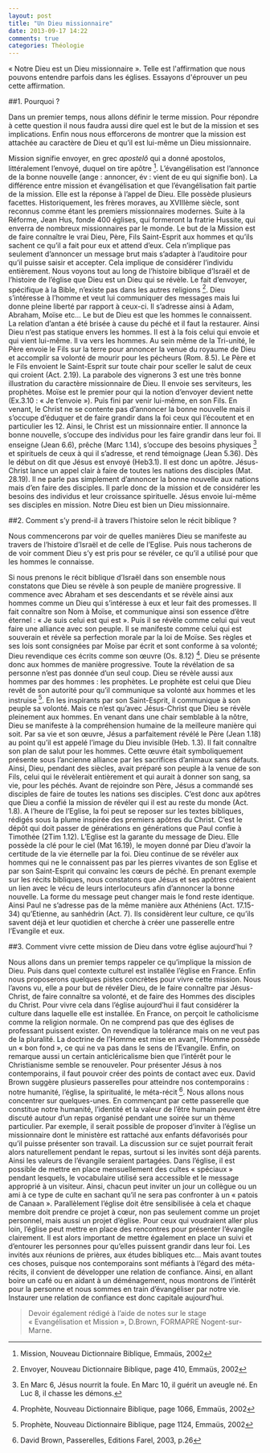 ```yaml
---
layout: post
title: "Un Dieu missionnaire"
date: 2013-09-17 14:22
comments: true
categories: Théologie
---
```


« Notre Dieu est un Dieu missionnaire ». Telle est l'affirmation que nous pouvons entendre parfois dans les églises.
Essayons d'éprouver un peu cette affirmation.

<!-- more -->

##1. Pourquoi ?

Dans un premier temps, nous allons définir le terme mission. Pour répondre à cette question il nous faudra aussi dire quel est le but de la mission et ses implications. Enfin nous nous efforcerons de montrer que la mission est attachée au caractère de Dieu et qu’il est lui-même un Dieu missionnaire.

Mission signifie envoyer, en grec *apostelô* qui a donné apostolos, littéralement l’envoyé,  duquel on tire apôtre [^1]. L’évangélisation est l’annonce de la bonne nouvelle (ange : annoncer, év : vient de eu qui signifie bon). La différence entre mission et évangélisation et que l’évangélisation fait partie de la mission. Elle est la réponse à l’appel de Dieu. Elle possède plusieurs facettes.
Historiquement, les frères moraves, au XVIIIème siècle, sont reconnus comme étant les premiers missionnaires modernes. Suite à la Réforme, Jean Hus, fonde 400 églises, qui formeront la fratrie Hussite, qui enverra de nombreux missionnaires par le monde.
Le but de la Mission est de faire connaître le vrai Dieu, Père, Fils Saint-Esprit aux hommes et qu’ils sachent ce qu’il a fait pour eux et attend d’eux. Cela n’implique pas seulement d’annoncer un message brut mais s’adapter à l’auditoire pour qu’il puisse saisir et accepter. Cela implique de considérer l’individu entièrement.
Nous voyons tout au long de l’histoire biblique d’Israël et de l’histoire de l’église que Dieu est un Dieu qui se révèle. Le fait d’envoyer, spécifique à la Bible, n’existe pas dans les autres religions [^2]. Dieu s’intéresse à l’homme et veut lui communiquer  des messages mais lui donne pleine liberté par rapport à ceux-ci. Il s’adresse ainsi à Adam, Abraham, Moïse etc... Le but de Dieu est que les hommes le connaissent. La relation d’antan a été brisée à cause du péché et il faut la restaurer. Ainsi  Dieu n’est pas statique envers les hommes. Il est à la fois celui qui envoie et qui vient lui-même. Il va vers les hommes. Au sein même de la Tri-unité, le Père envoie le Fils sur la terre pour annoncer la venue du royaume de Dieu et accomplir sa volonté de mourir pour les pécheurs (Rom. 8.5). Le Père et le Fils envoient le Saint-Esprit sur toute chair pour sceller le salut de ceux qui croient (Act. 2.19). La parabole des vignerons 3 est une très bonne illustration du caractère missionnaire de Dieu. Il envoie ses serviteurs, les prophètes. Moïse est le premier pour qui la notion d’envoyer devient nette (Ex.3.10 : « Je t’envoie »). Puis fini par venir lui-même, en son Fils.
En venant, le Christ ne se contente pas d’annoncer la bonne nouvelle mais il s’occupe d’éduquer et de faire grandir dans la foi ceux qui l’écoutent et en particulier les 12. Ainsi, le Christ est un missionnaire entier. Il annonce la bonne nouvelle, s’occupe des individus pour les faire grandir dans leur foi. Il enseigne (Jean 6.6), prêche (Marc 1.14), s’occupe des besoins physiques [^4] et spirituels de ceux à qui il s’adresse, et rend témoignage (Jean 5.36). Dès le début on dit que Jésus est envoyé (Heb3.1). Il est donc un apôtre.
Jésus-Christ lance un appel clair à faire de toutes les nations des disciples (Mat. 28.19). Il ne parle  pas simplement d’annoncer la bonne nouvelle aux nations mais d’en faire des disciples. Il parle donc  de la mission et de considérer les besoins des individus et leur croissance spirituelle. Jésus envoie lui-même ses disciples en mission. Notre Dieu est bien un Dieu missionnaire.

##2. Comment s’y prend-il à travers l’histoire selon le récit biblique ?

Nous commencerons par voir de quelles manières Dieu se manifeste au travers de l’histoire d’Israël et de celle de l’Eglise. Puis nous tacherons de de voir comment Dieu s’y est pris pour se révéler, ce qu’il a utilisé pour que les hommes le connaisse.

Si nous prenons le récit biblique d’Israël dans son ensemble nous constatons que Dieu se révèle à son peuple de manière progressive. Il commence avec Abraham et ses descendants et se révèle ainsi aux hommes comme un Dieu qui s’intéresse à eux et leur fait des promesses. Il fait connaître son Nom à Moïse, et communique ainsi son essence d’être éternel : « Je suis celui est qui est ». Puis il se révèle comme celui qui veut faire une alliance avec son peuple. Il se manifeste comme celui qui est souverain et révèle sa perfection morale par la loi de Moïse. Ses règles et ses lois sont consignées par Moïse par écrit et sont conforme à sa volonté; Dieu revendique ces écrits comme son œuvre (Os. 8.12) [^5]. Dieu se présente donc aux hommes de manière progressive. Toute la révélation de sa personne n’est pas donnée d’un seul coup.
Dieu se révèle aussi aux hommes par des hommes : les prophètes. Le prophète est celui que Dieu revêt de son autorité pour qu’il communique sa volonté aux hommes et les instruise [^6]. En les inspirants par son Saint-Esprit, il communique à son peuple sa volonté.
Mais ce n’est qu’avec Jésus-Christ que Dieu se révèle pleinement aux hommes. En venant dans une chair semblable à la nôtre, Dieu se manifeste à la compréhension humaine de la meilleure manière qui soit. Par sa vie et son œuvre, Jésus a parfaitement révélé le Père (Jean 1.18) au point qu’il est appelé l’image du Dieu invisible (Heb. 1.3). Il fait connaître son plan de salut pour les hommes. Cette œuvre était symboliquement présente sous l’ancienne alliance par les sacrifices d’animaux sans défauts. Ainsi, Dieu, pendant des siècles, avait préparé son peuple à la venue de son Fils, celui qui le révèlerait entièrement et qui aurait à donner son sang, sa vie, pour les péchés.
Avant de rejoindre son Père, Jésus a commandé ses disciples de faire de toutes les nations ses disciples. C’est donc aux apôtres que Dieu a confié la mission de révéler qui il est au reste du monde (Act. 1.8). A l’heure de l’Eglise, la foi peut se reposer sur les textes bibliques, rédigés sous la plume inspirée des premiers apôtres du Christ. C’est le dépôt qui doit passer de générations en générations que Paul confie à Timothée (2Tim 1.12). L’Eglise est la garante du message de Dieu. Elle possède la clé pour le ciel (Mat 16.19), le moyen donné par Dieu d’avoir la certitude de la vie éternelle par la foi. Dieu continue de se révéler aux hommes qui ne le connaissent pas par les pierres vivantes de son Eglise et par son Saint-Esprit qui convainc les cœurs de péché. En prenant exemple sur les récits bibliques, nous constatons que Jésus et ses apôtres créaient un lien avec le vécu de leurs interlocuteurs afin d’annoncer la bonne nouvelle. La forme du message peut changer mais le fond reste identique. Ainsi Paul ne s’adresse pas de la même manière aux Athéniens (Act. 17.15-34) qu’Etienne, au sanhédrin (Act. 7). Ils considèrent leur culture, ce qu’ils savent déjà et leur quotidien et cherche à créer une passerelle entre l’Evangile et eux.

##3. Comment vivre cette mission de Dieu dans votre église aujourd’hui ?

Nous allons dans un premier temps rappeler ce qu’implique la mission de Dieu. Puis dans quel contexte culturel est installée l’église en France. Enfin nous proposerons quelques pistes concrètes pour vivre cette mission.
Nous l’avons vu, elle a pour but de révéler Dieu, de le faire connaître par Jésus-Christ, de faire connaître sa volonté, et de faire des Hommes des disciples du Christ.
Pour vivre cela dans l’église aujourd’hui il faut considérer la culture dans laquelle elle est installée. En France, on perçoit le catholicisme comme la religion normale. On ne comprend pas que des églises de professant puissent exister. On revendique la tolérance mais on ne veut pas de la pluralité. La doctrine de l’Homme est mise en avant, l’Homme possède un « bon fond », ce qui ne va pas dans le sens de l’Evangile. Enfin, on remarque aussi un certain anticléricalisme bien que l’intérêt pour le Christianisme semble se renouveler.
Pour présenter Jésus à nos contemporains, il faut pouvoir créer des points de contact avec eux. David Brown suggère plusieurs passerelles pour atteindre nos contemporains : notre humanité, l’église, la spiritualité, le méta-récit [^7]. Nous allons nous concentrer sur quelques-unes.
En commençant par cette passerelle que constitue notre humanité, l’identité et la valeur de l’être humain peuvent être discuté autour d’un repas organisé pendant une soirée sur un thème particulier. Par exemple, il serait possible de proposer d’inviter à l’église un missionnaire dont le ministère est rattaché aux enfants défavorisés pour qu’il puisse présenter son travail. La discussion sur ce sujet pourrait ferait alors naturellement pendant le repas, surtout si les invités sont déjà parents. Ainsi les valeurs de l’évangile seraient partagées.
Dans l’église, il est possible de mettre en place mensuellement des cultes « spéciaux » pendant lesquels, le vocabulaire utilisé sera accessible et le message approprié à un visiteur. Ainsi, chacun peut inviter un jour un collègue ou un ami à ce type de culte en sachant qu’il ne sera pas confronter à un « patois de Canaan ». Parallèlement l’église doit être sensibilisée à cela et chaque membre doit prendre ce projet à cœur, non pas seulement comme un projet personnel, mais aussi un projet d’église. Pour ceux qui voudraient aller plus loin, l’église peut mettre en place des rencontres pour présenter l’évangile clairement. Il est alors important de mettre également en place un suivi et d’entourer les personnes pour qu’elles puissent grandir dans leur foi. Les invités aux réunions de prières, aux études bibliques etc...
Mais avant toutes ces choses, puisque nos contemporains sont méfiants à l’égard des méta-récits, il convient de développer une relation de confiance. Ainsi, en allant boire un café ou en aidant à un déménagement, nous montrons de l’intérêt pour la personne et nous sommes en train d’évangéliser par notre vie. Instaurer une relation de confiance est donc capitale aujourd’hui.



[^1]:	Mission, Nouveau Dictionnaire Biblique, Emmaüs, 2002
[^2]:	Envoyer, Nouveau Dictionnaire Biblique, page 410, Emmaüs, 2002
[^3]:	Mathieu 21.33-43
[^4]:	En Marc 6, Jésus nourrit la foule. En Marc 10, il guérit un aveugle né. En Luc 8, il chasse les démons.
[^5]:	Prophète, Nouveau Dictionnaire Biblique, page 1066, Emmaüs, 2002
[^6]:	Prophète, Nouveau Dictionnaire Biblique, page 1124, Emmaüs, 2002
[^7]:	David Brown, Passerelles, Editions Farel, 2003, p.26


>Devoir également rédigé à l’aide de notes sur le stage « Evangélisation et Mission », D.Brown, FORMAPRE Nogent-sur-Marne.
